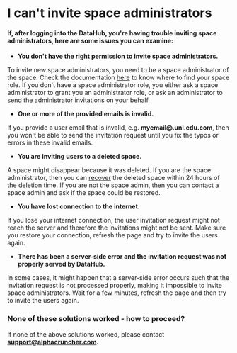 # I can't invite space administrators

#### If, after logging into the DataHub, you're having trouble inviting space administrators, here are some issues you can examine:

* **You don't have the right permission to invite space administrators.**

To invite new space administrators, you need to be a space administrator of the space. Check the documentation [here](../../settings-and-administration/know-my-role.md) to know where to find your space role. If you don't have a space administrator role, you either ask a space administrator to grant you an administrator role, or ask an administrator to send the administrator invitations on your behalf.

* **One or more of the provided emails is invalid.**

If you provide a user email that is invalid, e.g. **myemail@.uni.edu.com**, then you won't be able to send the invitation request until you fix the typos or errors in these invalid emails.

* **You are inviting users to a deleted space.**

A space might disappear because it was deleted. If you are the space administrator, then you can [recover](../../settings-and-administration/organization-management/delete-a-space.md) the deleted space within 24 hours of the deletion time. If you are not the space admin, then you can contact a space admin and ask if the space could be restored.

* **You have lost connection to the internet.**

If you lose your internet connection, the user invitation request might not reach the server and therefore the invitations might not be sent. Make sure you restore your connection,  refresh the page and try to invite the users again.

* **There has been a server-side error and the invitation request was not properly served by DataHub.**

In some cases, it might happen that a server-side error occurs such that the invitation request is not processed properly, making it impossible to invite space administrators. Wait for a few minutes, refresh the page and then try to invite the users again.  


### None of these solutions worked - how to proceed?

If none of the above solutions worked, please contact **support@alphacruncher.com.**

